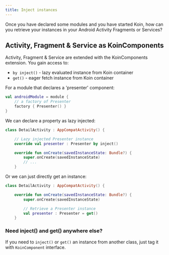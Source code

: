 ```yaml
---
title: Inject instances
---
```


Once you have declared some modules and you have started Koin, how can you retrieve your instances in your
Android Activity Fragments or Services?

## Activity, Fragment & Service as KoinComponents

Activity, Fragment & Service are extended with the KoinComponents extension. You gain access to:

* `by inject()` - lazy evaluated instance from Koin container
* `get()` - eager fetch instance from Koin container

For a module that declares a 'presenter' component:

```kotlin
val androidModule = module {
    // a factory of Presenter
    factory { Presenter() }
}
```

We can declare a property as lazy injected:

```kotlin
class DetailActivity : AppCompatActivity() {

    // Lazy injected Presenter instance
    override val presenter : Presenter by inject()

    override fun onCreate(savedInstanceState: Bundle?) {
        super.onCreate(savedInstanceState)
        // ...
    }
```

Or we can just directly get an instance:

```kotlin
class DetailActivity : AppCompatActivity() {

    override fun onCreate(savedInstanceState: Bundle?) {
        super.onCreate(savedInstanceState)

        // Retrieve a Presenter instance
        val presenter : Presenter = get()
    }
```

### Need inject() and get() anywhere else?

If you need to `inject()` or `get()` an instance from another class, just tag it with `KoinComponent` interface.


